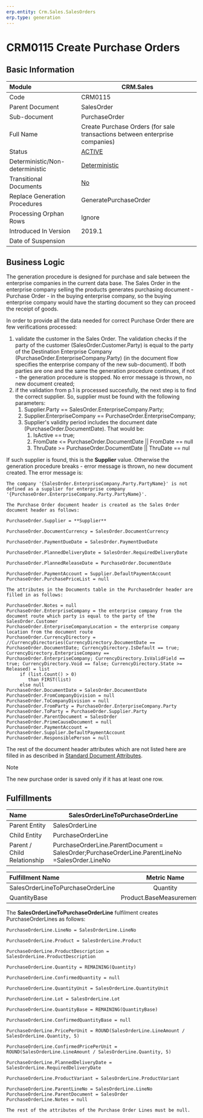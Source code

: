 ```yaml
---
erp.entity: Crm.Sales.SalesOrders
erp.type: generation
---
```


# CRM0115 Create Purchase Orders

## Basic Information

| Module                          | CRM.Sales                                                    |
| :------------------------------ | ------------------------------------------------------------ |
| Code                            | CRM0115                                                      |
| Parent Document                 | SalesOrder                                                   |
| Sub-document                    | PurchaseOrder                                                |
| Full Name                       | Create Purchase Orders (for sale transactions between enterprise companies) |
| Status                          | [ACTIVE](xref:generation-procedures-update)                  |
| Deterministic/Non-deterministic | [Deterministic](xref:deterministic-generations)              |
| Transitional Documents          | [No](xref:transitional-documents)                            |
| Replace Generation Procedures   | GeneratePurchaseOrder	                                     |
| Processing Orphan Rows          | Ignore                                                       |
| Introduced In Version           | 2019.1                                                       |
| Date of Suspension              |                                                              |

## Business Logic

The generation procedure is designed for purchase and sale between the enterprise companies in the current data base. The Sales Order in the enterprise company selling the products generates purchasing document - Purchase Order - in the buying enterprise company, so the buying enterprise company would have the starting document so they can proceed the receipt of goods. 

In order to provide all the data needed for correct Purchase Order there are few verifications processed:

1. validate the customer in the Sales Order. The validation checks if the party of the customer (SalesOrder.Customer.Party) is equal to the party of the Destination Enterprise Company (PurchaseOrder.EnterpriseCompany.Party) (in the document flow specifies the enterprise company of the new sub-document). If both parties are one and the same the generation procedure continues, if not - the generation procedure is stopped. No error message is thrown, no new document created;
2. if the validation from p.1 is processed succesfully, the next step is to find the correct supplier. So, supplier must be found with the following parameters:
   1. Supplier.Party == SalesOrder.EnterpriseCompany.Party;
   2. Supplier.EnterpriseCompany == PurchaseOrder.EnterpriseCompany;
   3. Supplier's validity period includes the document date (PurchaseOrder.DocumentDate). That would be:
      1. IsActive == true;
      2. FromDate <= PurchaseOrder.DocumentDate || FromDate == null
      3. ThruDate >= PurchaseOrder.DocumentDate || ThruDate == nul

If such supplier is found, this is the **Supplier** value. Otherwise the generation procedure breaks - error message is thrown, no new document created. The error message is:
```
The company '{SalesOrder.EnterpriseCompany.Party.PartyName}' is not defined as a supplier for enterprise company '{PurchaseOrder.EnterpriseCompany.Party.PartyName}'.

The Purchase Order document header is created as the Sales Order document header as follows:
```
```
PurchaseOrder.Supplier = **Supplier**

PurchaseOrder.DocumentCurrency = SalesOrder.DocumentCurrency

PurchaseOrder.PaymentDueDate = SalesOrder.PaymentDueDate

PurchaseOrder.PlannedDeliveryDate = SalesOrder.RequiredDeliveryDate

PurchaseOrder.PlannedReleaseDate = PurchaseOrder.DocumentDate

PurchaseOrder.PaymentAccount = Supplier.DefaultPaymentAccount
PurchaseOrder.PurchasePriceList = null

The attributes in the Documents table in the PurchaseOrder header are filled in as follows:

PurchaseOrder.Notes = null
PurchaseOrder.EnterpriseCompany = the enterprise company from the document route which party is equal to the party of the SalesOrder.Customer
PurchaseOrder.EnterpriseCompanyLocation = the enterprise company location from the document route
PurchaseOrder.CurrencyDirectory =
//CurrencyDirectories(CurrencyDirectory.DocumentDate == PurchaseOrder.DocumentDate; CurrencyDirectory.IsDefault == true; CurrencyDirectory.EnterpriseCompany == PurchaseOrder.EnterpriseCompany; CurrencyDirectory.IsValidField == true; CurrencyDirectory.Void == false; CurrencyDirectory.State >= Released) = list
     if (list.Count() > 0)
        than FIRST(list)
     else null
PurchaseOrder.DocumentDate = SalesOrder.DocumentDate
PurchaseOrder.FromCompanyDivision = null
PurchaseOrder.ToCompanyDivision = null
PurchaseOrder.FromParty = PurchaseOrder.EnterpriseCompany.Party
PurchaseOrder.ToParty = PurchaseOrder.Supplier.Party
PurchaseOrder.ParentDocument = SalesOrder
PurchaseOrder.PrimeCauseDocument = null
PurchaseOrder.PaymentAccount = PurchaseOrder.Supplier.DefaultPaymentAccount
PurchaseOrder.ResponsiblePerson = null
```

The rest of the document header attributes which are not listed here are filled in as described in [Standard Document Attributes](../reference/standard-document-attributes.md).

> [!Note]
> The new purchase order is saved only if it has at least one row.

## Fulfillments

| Name                        | SalesOrderLineToPurchaseOrderLine                            |
| :-------------------------- | ------------------------------------------------------------ |
| Parent Entity               | SalesOrderLine                                               |
| Child Entity                | PurchaseOrderLine                                            |
| Parent / Child Relationship | PurchaseOrderLine.ParentDocument = SalesOrder;PurchaseOrderLine.ParentLineNo =SalesOrder.LineNo |

| Fulfillment Name                  |         Metric Name         | Measurement Unit            |          Parent Value          | Child Value                |
| :-------------------------------- | :-------------------------: | :-------------------------- | :----------------------------: | :------------------------- |
| SalesOrderLineToPurchaseOrderLine |          Quantity           | QuantityUnit                |    SalesOrderLine.Quantity     | PurchaseOrderLine.Quantity |
| QuantityBase                      | Product.BaseMeasurementUnit | SalesOrderLine.QuantityBase | PurchaseOrderLine.QuantityBase |                            |

The **SalesOrderLineToPurchaseOrderLine** fulfilment creates PurchaseOrderLines as follows:

```
PurchaseOrderLine.LineNo = SalesOrderLine.LineNo

PurchaseOrderLine.Product = SalesOrderLine.Product

PurchaseOrderLine.ProductDescription = SalesOrderLine.ProductDescription

PurchaseOrderLine.Quantity = REMAINING(Quantity)

PurchaseOrderLine.ConfirmedQuantity = null

PurchaseOrderLine.QuantityUnit = SalesOrderLine.QuantityUnit

PurchaseOrderLine.Lot = SalesOrderLine.Lot

PurchaseOrderLine.QuantityBase = REMAINING(QuantityBase)

PurchaseOrderLine.ConfirmedQuantityBase = null

PurchaseOrderLine.PricePerUnit = ROUND(SalesOrderLine.LineAmount / SalesOrderLine.Quantity, 5)

PurchaseOrderLine.ConfirmedPricePerUnit = ROUND(SalesOrderLine.LineAmount / SalesOrderLine.Quantity, 5)

PurchaseOrderLine.PlannedDeliveryDate = SalesOrderLine.RequiredDeliveryDate

PurchaseOrderLine.ProductVariant = SalesOrderLine.ProductVariant

PurchaseOrderLine.ParentLineNo = SalesOrderLine.LineNo
PurchaseOrderLine.ParentDocument = SalesOrder
PurchaseOrderLine.Notes = null

The rest of the attributes of the Purchase Order Lines must be null.
```
